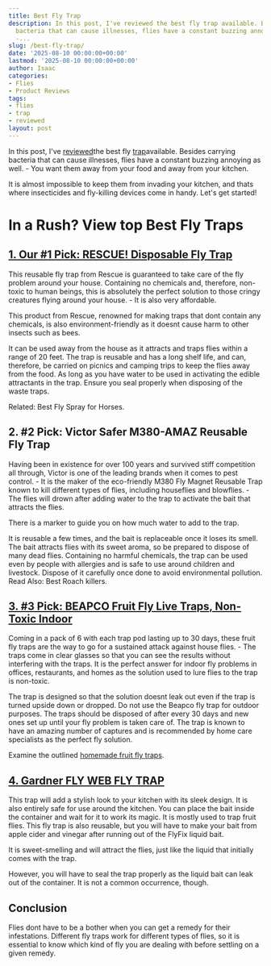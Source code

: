 ```yaml
---
title: Best Fly Trap
description: In this post, I've reviewed the best fly trap available. Besides carrying
  bacteria that can cause illnesses, flies have a constant buzzing annoying as well.
  -...
slug: /best-fly-trap/
date: '2025-08-10 00:00:00+00:00'
lastmod: '2025-08-10 00:00:00+00:00'
author: Isaac
categories:
- Flies
- Product Reviews
tags:
- flies
- trap
- reviewed
layout: post
---
```

In this post, I've [reviewed](https://pestpolicy.com/best-gopher-traps/)the best fly [trap](https://pestpolicy.com/best-silverfish-traps/)available. Besides carrying bacteria that can cause illnesses, flies have a constant buzzing annoying as well. - You want them away from your food and away from your kitchen.

It is almost impossible to keep them from invading your kitchen, and thats where insecticides and fly-killing devices come in handy. Let's get started!

# **In a Rush? View top Best Fly Traps**

##  [1. Our #1 Pick: RESCUE! Disposable Fly Trap](https://www.amazon.com/dp/B07DD28F84/?tag=p-policy-20)

This reusable fly trap from Rescue is guaranteed to take care of the fly problem around your house. Containing no chemicals and, therefore, non-toxic to human beings, this is absolutely the perfect solution to those cringy creatures flying around your house. - It is also very affordable.

This product from Rescue, renowned for making traps that dont contain any chemicals, is also environment-friendly as it doesnt cause harm to other insects such as bees.

It can be used away from the house as it attracts and traps flies within a range of 20 feet. The trap is reusable and has a long shelf life, and can, therefore, be carried on picnics and camping trips to keep the flies away from the food. As long as you have water to be used in activating the edible attractants in the trap. Ensure you seal properly when disposing of the waste traps.

Related: Best Fly Spray for Horses.

##  **2. #2 Pick: Victor Safer M380-AMAZ Reusable Fly Trap**

Having been in existence for over 100 years and survived stiff competition all through, Victor is one of the leading brands when it comes to pest control. - It is the maker of the eco-friendly M380 Fly Magnet Reusable Trap known to kill different types of flies, including houseflies and blowflies. - The flies will drown after adding water to the trap to activate the bait that attracts the flies.

There is a marker to guide you on how much water to add to the trap.

It is reusable a few times, and the bait is replaceable once it loses its smell. The bait attracts flies with its sweet aroma, so be prepared to dispose of many dead flies. Containing no harmful chemicals, the trap can be used even by people with allergies and is safe to use around children and livestock. Dispose of it carefully once done to avoid environmental pollution. Read Also: Best Roach killers.

##  [3. #3 Pick: BEAPCO Fruit Fly Live Traps, Non-Toxic Indoor](https://www.amazon.com/dp/B00CRYOPMQ/?tag=p-policy-20)

Coming in a pack of 6 with each trap pod lasting up to 30 days, these fruit fly traps are the way to go for a sustained attack against house flies. - The traps come in clear glasses so that you can see the results without interfering with the traps. It is the perfect answer for indoor fly problems in offices, restaurants, and homes as the solution used to lure flies to the trap is non-toxic.

The trap is designed so that the solution doesnt leak out even if the trap is turned upside down or dropped. Do not use the Beapco fly trap for outdoor purposes. The traps should be disposed of after every 30 days and new ones set up until your fly problem is taken care of. The trap is known to have an amazing number of captures and is recommended by home care specialists as the perfect fly solution.

Examine the outlined [homemade fruit fly traps](https://pestpolicy.com/homemade-fruit-fly-trap/).

##  [4. Gardner FLY WEB FLY TRAP](https://www.amazon.com/dp/B0006OIZN4/?tag=p-policy-20)

This trap will add a stylish look to your kitchen with its sleek design. It is also entirely safe for use around the kitchen. You can place the bait inside the container and wait for it to work its magic. It is mostly used to trap fruit flies. This fly trap is also reusable, but you will have to make your bait from apple cider and vinegar after running out of the FlyFix liquid bait.

It is sweet-smelling and will attract the flies, just like the liquid that initially comes with the trap.

However, you will have to seal the trap properly as the liquid bait can leak out of the container. It is not a common occurrence, though.

##  Conclusion

Flies dont have to be a bother when you can get a remedy for their infestations. Different fly traps work for different types of flies, so it is essential to know which kind of fly you are dealing with before settling on a given remedy.
